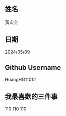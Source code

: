 姓名
----
黃宏全

日期
----
2024/05/09

Github Username
---------------
HuangHG11012

我最喜歡的三件事
---------------
110 110 110
